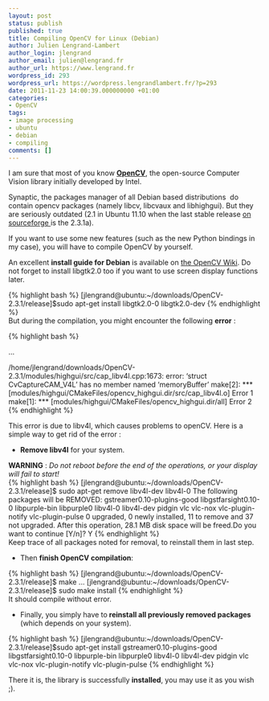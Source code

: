 ```yaml
---
layout: post
status: publish
published: true
title: Compiling OpenCV for Linux (Debian)
author: Julien Lengrand-Lambert
author_login: jlengrand
author_email: julien@lengrand.fr
author_url: https://www.lengrand.fr
wordpress_id: 293
wordpress_url: https://wordpress.lengrandlambert.fr/?p=293
date: 2011-11-23 14:00:39.000000000 +01:00
categories:
- OpenCV
tags:
- image processing
- ubuntu
- debian
- compiling
comments: []
---
```

I am sure that most of you know <strong><a title="OpenCV" href="https://en.wikipedia.org/wiki/OpenCV" target="_blank">OpenCV</a></strong>, the open-source Computer Vision library initially developed by Intel.

Synaptic, the packages manager of all Debian based distributions  do contain opencv packages (namely libcv, libcvaux and libhighgui). But they are seriously outdated (2.1 in Ubuntu 11.10 when the last stable release <a title="opencv_sourceforge" href="https://sourceforge.net/projects/opencvlibrary/" target="_blank">on sourceforge </a>is the 2.3.1a).

If you want to use some new features (such as the new Python bindings in my case), you will have to compile OpenCV by yourself.

An excellent <strong>install guide for Debian</strong> is available on <a title="opencv_wiki" href="https://opencv.willowgarage.com/wiki/InstallGuide%20%3A%20Debian" target="_blank">the OpenCV Wiki</a>. Do not forget to install libgtk2.0 too if you want to use screen display functions later.
<div>{% highlight bash %}
[jlengrand@ubuntu:~/downloads/OpenCV-2.3.1/release]$sudo apt-get install libgtk2.0-0 libgtk2.0-dev
{% endhighlight %}

</div>
But during the compilation, you might encounter the following <strong>error</strong> :

{% highlight bash %}

...

/home/jlengrand/downloads/OpenCV-2.3.1/modules/highgui/src/cap_libv4l.cpp:1673: error: ‘struct CvCaptureCAM_V4L’ has no member named ‘memoryBuffer’
make[2]: *** [modules/highgui/CMakeFiles/opencv_highgui.dir/src/cap_libv4l.o] Error 1
make[1]: *** [modules/highgui/CMakeFiles/opencv_highgui.dir/all] Error 2
{% endhighlight %}

This error is due to libv4l, which causes problems to openCV. Here is a simple way to get rid of the error :
<ul>
	<li><strong>Remove libv4l</strong> for your system.</li>
</ul>
<div><strong>WARNING</strong> : <em>Do not reboot before the end of the operations, or your display will fail to start!</em></div>
<div>{% highlight bash %}
[jlengrand@ubuntu:~/downloads/OpenCV-2.3.1/release]$ sudo apt-get remove libv4l-dev libv4l-0
The following packages will be REMOVED:
gstreamer0.10-plugins-good libgstfarsight0.10-0 libpurple-bin libpurple0 libv4l-0 libv4l-dev pidgin vlc vlc-nox vlc-plugin-notify vlc-plugin-pulse
0 upgraded, 0 newly installed, 11 to remove and 37 not upgraded.
After this operation, 28.1 MB disk space will be freed.Do you want to continue [Y/n]? Y
{% endhighlight %}

</div>
<div>Keep trace of all packages noted for removal, to reinstall them in last step.</div>
<div>
<ul>
	<li>Then <strong>finish OpenCV compilation</strong>:</li>
</ul>
<div>
<div>{% highlight bash %}
[jlengrand@ubuntu:~/downloads/OpenCV-2.3.1/release]$ make
...
[jlengrand@ubuntu:~/downloads/OpenCV-2.3.1/release]$ sudo make install
{% endhighlight %}

</div>
</div>
<div>It should compile without error.</div>
<div>
<ul>
	<li>Finally, you simply have to<strong> reinstall all previously removed packages</strong> (which depends on your system).</li>
</ul>
<div>
<div>

{% highlight bash %}
[jlengrand@ubuntu:~/downloads/OpenCV-2.3.1/release]$sudo apt-get install gstreamer0.10-plugins-good libgstfarsight0.10-0 libpurple-bin libpurple0 libv4l-0 libv4l-dev pidgin vlc vlc-nox vlc-plugin-notify vlc-plugin-pulse
{% endhighlight %}

</div>
</div>
</div>
</div>
<div>There it is, the library is successfully <strong>installed</strong>, you may use it as you wish ;).</div>